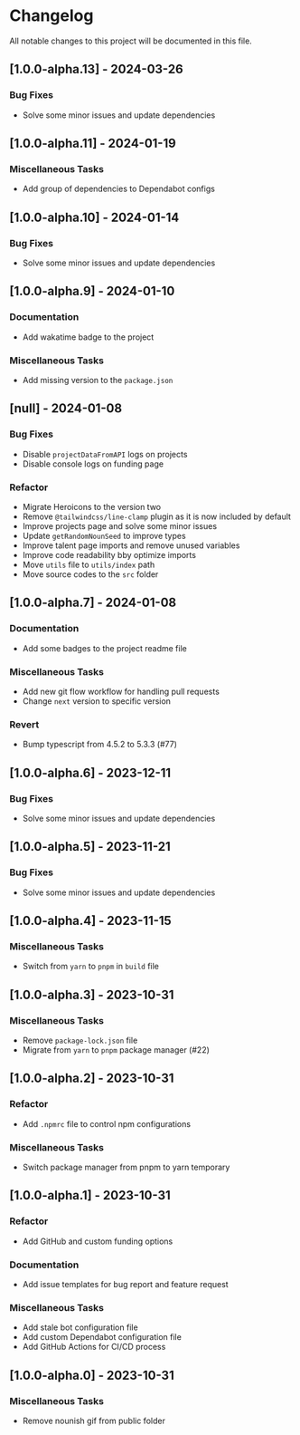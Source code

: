 # Changelog

All notable changes to this project will be documented in this file.

## [1.0.0-alpha.13] - 2024-03-26

### Bug Fixes

- Solve some minor issues and update dependencies

## [1.0.0-alpha.11] - 2024-01-19

### Miscellaneous Tasks

- Add group of dependencies to Dependabot configs

## [1.0.0-alpha.10] - 2024-01-14

### Bug Fixes

- Solve some minor issues and update dependencies

## [1.0.0-alpha.9] - 2024-01-10

### Documentation

- Add wakatime badge to the project

### Miscellaneous Tasks

- Add missing version to the `package.json`

## [null] - 2024-01-08

### Bug Fixes

- Disable `projectDataFromAPI` logs on projects
- Disable console logs on funding page

### Refactor

- Migrate Heroicons to the version two
- Remove `@tailwindcss/line-clamp` plugin as it is now included by default
- Improve projects page and solve some minor issues
- Update `getRandomNounSeed` to improve types
- Improve talent page imports and remove unused variables
- Improve code readability bby optimize imports
- Move `utils` file to `utils/index` path
- Move source codes to the `src` folder

## [1.0.0-alpha.7] - 2024-01-08

### Documentation

- Add some badges to the project readme file

### Miscellaneous Tasks

- Add new git flow workflow for handling pull requests
- Change `next` version to specific version

### Revert

- Bump typescript from 4.5.2 to 5.3.3 (#77)

## [1.0.0-alpha.6] - 2023-12-11

### Bug Fixes

- Solve some minor issues and update dependencies

## [1.0.0-alpha.5] - 2023-11-21

### Bug Fixes

- Solve some minor issues and update dependencies

## [1.0.0-alpha.4] - 2023-11-15

### Miscellaneous Tasks

- Switch from `yarn` to `pnpm` in `build` file

## [1.0.0-alpha.3] - 2023-10-31

### Miscellaneous Tasks

- Remove `package-lock.json` file
- Migrate from `yarn` to `pnpm` package manager (#22)

## [1.0.0-alpha.2] - 2023-10-31

### Refactor

- Add `.npmrc` file to control npm configurations

### Miscellaneous Tasks

- Switch package manager from pnpm to yarn temporary

## [1.0.0-alpha.1] - 2023-10-31

### Refactor

- Add GitHub and custom funding options

### Documentation

- Add issue templates for bug report and feature request

### Miscellaneous Tasks

- Add stale bot configuration file
- Add custom Dependabot configuration file
- Add GitHub Actions for CI/CD process

## [1.0.0-alpha.0] - 2023-10-31

### Miscellaneous Tasks

- Remove nounish gif from public  folder

<!-- generated by git-cliff -->

